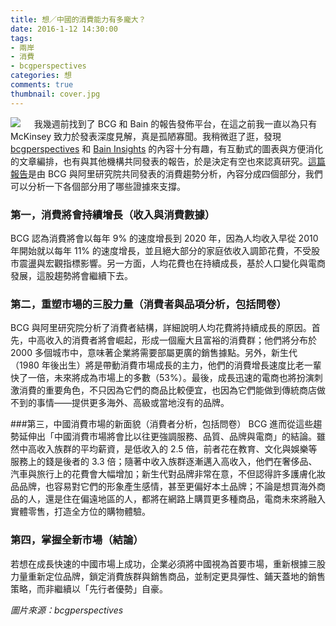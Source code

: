 ```yaml
---
title: 想／中國的消費能力有多龐大？
date: 2016-1-12 14:30:00
tags: 
- 兩岸
- 消費
- bcgperspectives
categories: 想
comments: true
thumbnail: cover.jpg
---
```

![](cover.jpg)
　
我幾週前找到了 BCG 和 Bain 的報告發佈平台，在這之前我一直以為只有 McKinsey 致力於發表深度見解，真是孤陋寡聞。我稍微逛了逛，發現 [bcgperspectives](https://www.bcgperspectives.com/) 和 [Bain Insights](//www.bain.com/publications/) 的內容十分有趣，有互動式的圖表與方便消化的文章編排，也有與其他機構共同發表的報告，於是決定有空也來認真研究。[這篇報告](https://www.bcgperspectives.com/content/articles/globalization-growth-new-china-playbook-young-affluent-e-savvy-consumers/)是由 BCG 與阿里研究院共同發表的消費趨勢分析，內容分成四個部分，我們可以分析一下各個部分用了哪些證據來支撐。<!--more-->

### 第一，消費將會持續增長（收入與消費數據）
BCG 認為消費將會以每年 9% 的速度增長到 2020 年，因為人均收入早從 2010 年開始就以每年 11% 的速度增長，並且絕大部分的家庭依收入調節花費，不受股市震盪與宏觀指標影響。另一方面，人均花費也在持續成長，基於人口變化與電商發展，這股趨勢將會繼續下去。

### 第二，重塑市場的三股力量（消費者與品項分析，包括問卷）
BCG 與阿里研究院分析了消費者結構，詳細說明人均花費將持續成長的原因。首先，中高收入的消費者將會崛起，形成一個龐大且富裕的消費群；他們將分布於 2000 多個城市中，意味著企業將需要部屬更廣的銷售據點。另外，新生代（1980 年後出生）將是帶動消費市場成長的主力，他們的消費增長速度比老一輩快了一倍，未來將成為市場上的多數（53%）。最後，成長迅速的電商也將扮演刺激消費的重要角色，不只因為它們的商品比較便宜，也因為它們能做到傳統商店做不到的事情——提供更多海外、高級或當地沒有的品牌。

###第三，中國消費市場的新面貌（消費者分析，包括問卷）
BCG 進而從這些趨勢延伸出「中國消費市場將會比以往更強調服務、品質、品牌與電商」的結論。雖然中高收入族群的平均薪資，是低收入的 2.5 倍，前者花在教育、文化與娛樂等服務上的錢是後者的 3.3 倍；隨著中收入族群逐漸邁入高收入，他們在奢侈品、汽車與旅行上的花費會大幅增加；新生代對品牌非常在意，不但認得許多護膚化妝品品牌，也容易對它們的形象產生感情，甚至更偏好本土品牌；不論是想買海外商品的人，還是住在偏遠地區的人，都將在網路上購買更多種商品，電商未來將融入實體零售，打造全方位的購物體驗。

### 第四，掌握全新市場（結論）
若想在成長快速的中國市場上成功，企業必須將中國視為首要市場，重新根據三股力量重新定位品牌，鎖定消費族群與銷售商品，並制定更具彈性、鋪天蓋地的銷售策略，而非繼續以「先行者優勢」自豪。

*圖片來源：bcgperspectives*
